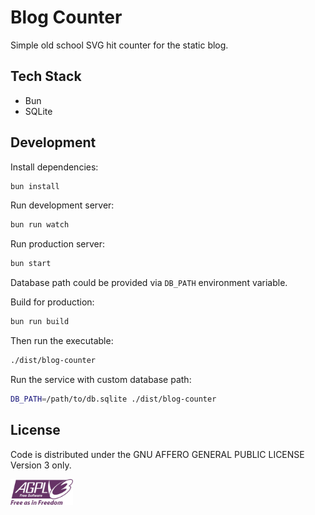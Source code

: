 # Blog Counter

Simple old school SVG hit counter for the static blog.

## Tech Stack

* Bun
* SQLite

## Development

Install dependencies:

```bash
bun install
```

Run development server:

```bash
bun run watch
```

Run production server:

```bash
bun start
```

Database path could be provided via `DB_PATH` environment variable.

Build for production:

```bash
bun run build
```

Then run the executable:

```bash
./dist/blog-counter
```

Run the service with custom database path:

```bash
DB_PATH=/path/to/db.sqlite ./dist/blog-counter
```

## License

Code is distributed under the GNU AFFERO GENERAL PUBLIC LICENSE Version 3 only.

<img src="./AGPLv3_Logo.svg" width="100" alt="AGPLv3 Logo"/>
